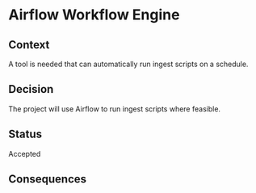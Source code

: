# Airflow Workflow Engine

## Context

A tool is needed that can automatically run ingest scripts on a schedule.

## Decision

The project will use Airflow to run ingest scripts where feasible.

## Status

Accepted

## Consequences

